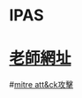 # IPAS
# [老師網址](https://github.com/MyDearGreatTeacher/IPAS2023)
#[mitre att&ck攻擊](https://attack.mitre.org/)

